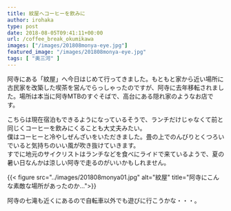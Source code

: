 ```yaml
---
title: 紋屋へコーヒーを飲みに
author: irohaka
type: post
date: 2018-08-05T09:41:11+00:00
url: /coffee_break_okumikawa
images: ["/images/201808monya-eye.jpg"]
featured_image: "/images/201808monya-eye.jpg"
tags: [ "奥三河" ]
---
```


阿寺にある「紋屋」へ今日はじめて行ってきました。もともと家から近い場所に古民家を改築した喫茶を営んでらっしゃったのですが、阿寺に去年移転されました。場所は本当に阿寺MTBのすぐそばで、高台にある隠れ家のようなお店です。<!--more-->

こちらは現在宿泊もできるようになっているそうで、ランチだけじゃなくて前と同じくコーヒーを飲みにくることも大丈夫みたい。  
僕はコーヒーと冷やしぜんざいをいただきました。畳の上でのんびりとくつろいでいると気持ちのいい風が吹き抜けていきます。  
すでに地元のサイクリストはランチなどを食べにライドで来ているようで、夏の暑い日なんかは涼しい阿寺で走るのがいいかもしれません。

{{< figure src="../images/201808monya01.jpg" alt="紋屋" title="阿寺にこんな素敵な場所があったのか…">}}


阿寺の七滝も近くにあるので自転車以外でも遊びに行こうかな・・・。  

